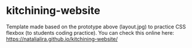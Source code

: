 # kitchining-website

Template made based on the prototype above (layout.jpg) to practice CSS flexbox (to students coding practice).
You can check this online here: https://natalialira.github.io/kitchining-website/
